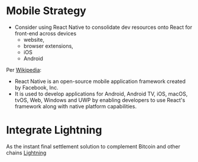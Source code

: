 # Mobile Strategy

* Consider using React Native to consolidate dev resources onto React for front-end across devices 
  * website, 
  * browser extensions, 
  * iOS 
  * Android

Per [Wikipedia](https://en.wikipedia.org/wiki/React_Native):
* React Native is an open-source mobile application framework created by Facebook, Inc.
* It is used to develop applications for Android, Android TV, iOS, macOS, tvOS, Web, Windows and UWP by enabling developers to use React's 
framework along with native platform capabilities.

# Integrate Lightning 

As the instant final settlement solution to complement Bitcoin and other chains
[Lightning](https://github.com/lnbook/lnbook)
